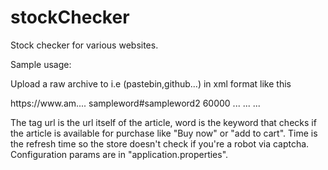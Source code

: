 # stockChecker
Stock checker for various websites.

Sample usage:

Upload a raw archive to i.e (pastebin,github...) in xml format like this

<?xml version="1.0" encoding="ISO-8859-1"?>  
<pages>  
  <page>
	<url>https://www.am....</url>
	<word>sampleword#sampleword2</word>
	<time>60000</time>
  </page>
  <page>
	<url>...</url>
	<word>...</word>
	<time>...</time>
  </page>
</pages>  

The tag url is the url itself of the article, word is the keyword that checks 
if the article is available for purchase like "Buy now" or "add to cart".
Time is the refresh time so the store doesn't check if you're a robot via captcha.
Configuration params are in "application.properties".